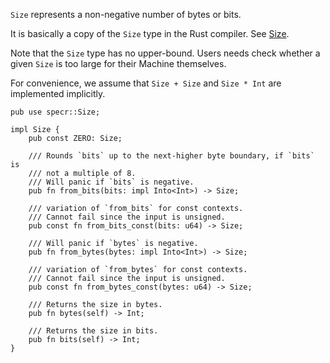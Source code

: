 `Size` represents a non-negative number of bytes or bits.

It is basically a copy of the `Size` type in the Rust compiler.
See [Size](https://doc.rust-lang.org/nightly/nightly-rustc/rustc_target/abi/struct.Size.html).

Note that the `Size` type has no upper-bound.
Users needs check whether a given `Size` is too large for their Machine themselves.

For convenience, we assume that `Size + Size` and `Size * Int` are implemented implicitly.

```rust,ignore
pub use specr::Size;

impl Size {
    pub const ZERO: Size;

    /// Rounds `bits` up to the next-higher byte boundary, if `bits` is
    /// not a multiple of 8.
    /// Will panic if `bits` is negative.
    pub fn from_bits(bits: impl Into<Int>) -> Size;

    /// variation of `from_bits` for const contexts.
    /// Cannot fail since the input is unsigned.
    pub const fn from_bits_const(bits: u64) -> Size;

    /// Will panic if `bytes` is negative.
    pub fn from_bytes(bytes: impl Into<Int>) -> Size;

    /// variation of `from_bytes` for const contexts.
    /// Cannot fail since the input is unsigned.
    pub const fn from_bytes_const(bytes: u64) -> Size;

    /// Returns the size in bytes.
    pub fn bytes(self) -> Int;

    /// Returns the size in bits.
    pub fn bits(self) -> Int;
}
```
